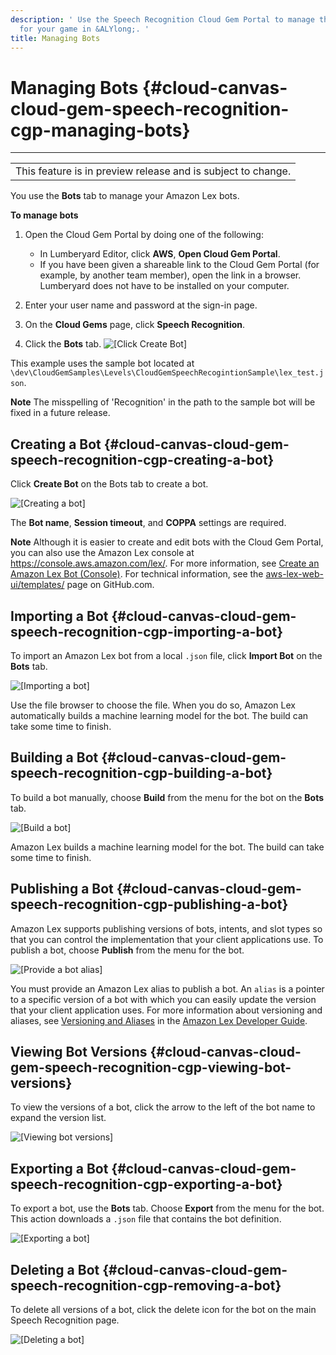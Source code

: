 ```yaml
---
description: ' Use the Speech Recognition Cloud Gem Portal to manage the &LEX; bots
  for your game in &ALYlong;. '
title: Managing Bots
---
```

# Managing Bots {#cloud-canvas-cloud-gem-speech-recognition-cgp-managing-bots}


****

|  |
| --- |
| This feature is in preview release and is subject to change\. |

You use the **Bots** tab to manage your Amazon Lex bots\.

**To manage bots**

1. Open the Cloud Gem Portal by doing one of the following:
   + In Lumberyard Editor, click **AWS**, **Open Cloud Gem Portal**\.
   + If you have been given a shareable link to the Cloud Gem Portal \(for example, by another team member\), open the link in a browser\. Lumberyard does not have to be installed on your computer\.

1. Enter your user name and password at the sign\-in page\.

1. On the **Cloud Gems** page, click **Speech Recognition**\.

1. Click the **Bots** tab\.
![\[Click Create Bot\]](/images/userguide/cloud_canvas/cloud-canvas-cloud-gem-speech-recognition-cgp-bots-tab.png)

This example uses the sample bot located at `\dev\CloudGemSamples\Levels\CloudGemSpeechRecogintionSample\lex_test.json`\.

**Note**
 The misspelling of 'Recognition' in the path to the sample bot will be fixed in a future release\.

## Creating a Bot {#cloud-canvas-cloud-gem-speech-recognition-cgp-creating-a-bot}

Click **Create Bot** on the Bots tab to create a bot\.

![\[Creating a bot\]](/images/userguide/cloud_canvas/cloud-canvas-cloud-gem-speech-recognition-cgp-2a.png)

The **Bot name**, **Session timeout**, and **COPPA** settings are required\.

**Note**
Although it is easier to create and edit bots with the Cloud Gem Portal, you can also use the Amazon Lex console at [https://console\.aws\.amazon\.com/lex/](https://console.aws.amazon.com/lex/)\. For more information, see [Create an Amazon Lex Bot \(Console\)](https://docs.aws.amazon.com/lex/latest/dg/gs-bp-create-bot.html)\. For technical information, see the [aws\-lex\-web\-ui/templates/](https://github.com/awslabs/aws-lex-web-ui/tree/master/templates) page on GitHub\.com\.

## Importing a Bot {#cloud-canvas-cloud-gem-speech-recognition-cgp-importing-a-bot}

To import an Amazon Lex bot from a local `.json` file, click **Import Bot** on the **Bots** tab\.

![\[Importing a bot\]](/images/userguide/cloud_canvas/cloud-canvas-cloud-gem-speech-recognition-cgp-bots-tab-import-bot.png)

Use the file browser to choose the file\. When you do so, Amazon Lex automatically builds a machine learning model for the bot\. The build can take some time to finish\.

## Building a Bot {#cloud-canvas-cloud-gem-speech-recognition-cgp-building-a-bot}

To build a bot manually, choose **Build** from the menu for the bot on the **Bots** tab\.

![\[Build a bot\]](/images/userguide/cloud_canvas/cloud-canvas-cloud-gem-speech-recognition-cgp-build-bot.png)

Amazon Lex builds a machine learning model for the bot\. The build can take some time to finish\.

## Publishing a Bot {#cloud-canvas-cloud-gem-speech-recognition-cgp-publishing-a-bot}

Amazon Lex supports publishing versions of bots, intents, and slot types so that you can control the implementation that your client applications use\. To publish a bot, choose **Publish** from the menu for the bot\.

![\[Provide a bot alias\]](/images/userguide/cloud_canvas/cloud-canvas-cloud-gem-speech-recognition-cgp-4.png)

You must provide an Amazon Lex alias to publish a bot\. An `alias` is a pointer to a specific version of a bot with which you can easily update the version that your client application uses\. For more information about versioning and aliases, see [Versioning and Aliases](https://docs.aws.amazon.com/lex/latest/dg/versioning-aliases.html) in the [Amazon Lex Developer Guide](https://docs.aws.amazon.com/lex/latest/dg/)\.

## Viewing Bot Versions {#cloud-canvas-cloud-gem-speech-recognition-cgp-viewing-bot-versions}

To view the versions of a bot, click the arrow to the left of the bot name to expand the version list\.

![\[Viewing bot versions\]](/images/userguide/cloud_canvas/cloud-canvas-cloud-gem-speech-recognition-cgp-viewing-bot-versions.png)

## Exporting a Bot {#cloud-canvas-cloud-gem-speech-recognition-cgp-exporting-a-bot}

To export a bot, use the **Bots** tab\. Choose **Export** from the menu for the bot\. This action downloads a `.json` file that contains the bot definition\.

![\[Exporting a bot\]](/images/userguide/cloud_canvas/cloud-canvas-cloud-gem-speech-recognition-cgp-export-bot.png)

## Deleting a Bot {#cloud-canvas-cloud-gem-speech-recognition-cgp-removing-a-bot}

To delete all versions of a bot, click the delete icon for the bot on the main Speech Recognition page\.

![\[Deleting a bot\]](/images/userguide/cloud_canvas/cloud-canvas-cloud-gem-speech-recognition-cgp-removing-a-bot.png)
